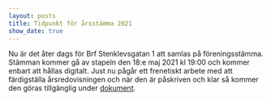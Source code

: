 ```yaml
---
layout: posts
title: Tidpunkt för årsstämma 2021
show_date: true
---
```

Nu är det åter dags för Brf Stenklevsgatan 1 att samlas på föreningsstämma. Stämman kommer gå av stapeln den 18:e maj 2021 kl 19:00 och kommer enbart att hållas digitalt. Just nu pågår ett frenetiskt arbete med att färdigställa årsredovisningen och när den är påskriven och klar så kommer den göras tillgänglig under [dokument](/documents/).